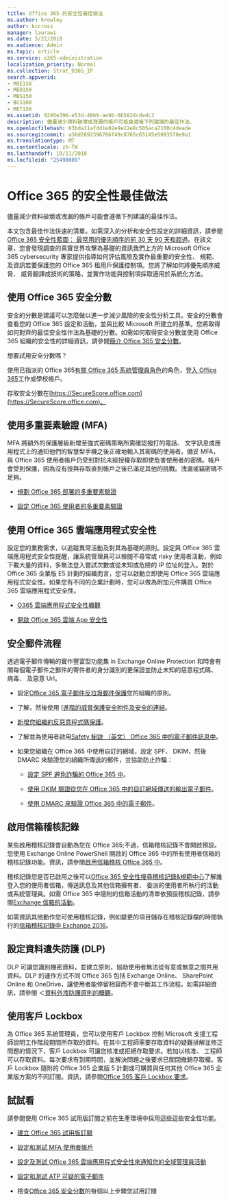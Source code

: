 ```yaml
---
title: Office 365 的安全性最佳做法
ms.author: krowley
author: kccross
manager: laurawi
ms.date: 5/22/2018
ms.audience: Admin
ms.topic: article
ms.service: o365-administration
localization_priority: Normal
ms.collection: Strat_O365_IP
search.appverid:
- MOE150
- MED150
- MBS150
- BCS160
- MET150
ms.assetid: 9295e396-e53d-49b9-ae9b-0b5828cdedc3
description: 儘量減少資料破壞或洩漏的帳戶可能會遵循下列建議的最佳作法。
ms.openlocfilehash: 63bda11afdd1e02e9e12e8c505aca7100c4deade
ms.sourcegitcommit: a36d2692396786f49c8765c65145e5093578e9a1
ms.translationtype: MT
ms.contentlocale: zh-TW
ms.lasthandoff: 10/11/2018
ms.locfileid: "25498089"
---
```

# <a name="security-best-practices-for-office-365"></a>Office 365 的安全性最佳做法

儘量減少資料破壞或洩漏的帳戶可能會遵循下列建議的最佳作法。
  
本文包含最佳作法快速的清單。如需深入的分析和安全性設定的詳細資訊，請參閱[Office 365 安全性藍圖： 最常用的優先順序的前 30 天 90 天和超過](security-roadmap.md)。在該文章，您會發現調查的真實世界攻擊為基礎的資訊我們上方的 Microsoft Office 365 cybersecurity 專家提供指導如何評估風險及實作最重要的安全性、 規範、 及資訊若要保護您的 Office 365 租用戶保護控制項。您將了解如何將優先順序威脅、 威脅翻譯成技術的策略，並實作功能與控制項採取適用於系統化方法。
  
## <a name="use-office-365-secure-score"></a>使用 Office 365 安全分數

安全的分數是建議可以怎麼做以進一步減少風險的安全性分析工具。安全的分數會查看您的 Office 365 設定和活動，並與比較 Microsoft 所建立的基準。您將取得如何對齊的最佳安全性作法為基礎的分數。如需如何取得安全分數並使用 Office 365 組織的安全性的詳細資訊，請參閱[簡介 Office 365 安全分數](office-365-secure-score.md)。
  
想要試用安全分數嗎？
  
使用已指派的 Office 365[有關 Office 365 系統管理員角色](https://support.office.com/article/da585eea-f576-4f55-a1e0-87090b6aaa9d)的角色，[登入 Office 365](https://www.office.com/signin)工作或學校帳戶。
  
存取安全分數在[https://SecureScore.office.com](https://SecureScore.office.com)。
  
## <a name="use-multi-factor-authentication-mfa"></a>使用多重要素驗證 (MFA)

MFA 將額外的保護層級新增至強式密碼策略所需確認撥打的電話、 文字訊息或應用程式上的通知他們的智慧型手機之後正確地輸入其密碼的使用者。備妥 MFA，與 Office 365 使用者帳戶仍受到對抗未經授權存取即使危害使用者的密碼。帳戶會受到保護，因為沒有授與存取直到帳戶之後已滿足其他的挑戰。洩漏或竊密碼不足夠。
  
- [規劃 Office 365 部署的多重要素驗證](https://support.office.com/article/043807b2-21db-4d5c-b430-c8a6dee0e6ba)
    
- [設定 Office 365 使用者的多重要素驗證](https://support.office.com/article/8f0454b2-f51a-4d9c-bcde-2c48e41621c6)
    
## <a name="use-office-365-cloud-app-security"></a>使用 Office 365 雲端應用程式安全性

設定您的業務需求，以追蹤異常活動及對其為基礎的原則。設定與 Office 365 雲端應用程式安全性提醒，讓系統管理員可以檢閱不尋常或 risky 使用者活動，例如下載大量的資料，多無法登入嘗試次數或從未知或危險的 IP 位址的登入。對於 Office 365 企業版 E5 計劃的組織而言，您可以啟動立即使用 Office 365 雲端應用程式安全性。如果您有不同的企業計劃時，您可以做為附加元件購買 Office 365 雲端應用程式安全性。
  
- [O365 雲端應用程式安全性概觀](office-365-cas-overview.md)
    
- [開啟 Office 365 雲端 App 安全性](turn-on-office-365-cas.md)
    
## <a name="secure-mail-flow"></a>安全郵件流程

透過電子郵件傳輸的實作豐富型功能集 in Exchange Online Protection 和時會有關每個電子郵件之郵件的寄件者的身分識別的更保證並防止未知的惡意程式碼、 病毒、 及惡意 Url。
  
- 設定[Office 365 電子郵件反垃圾郵件保護](anti-spam-protection.md)您的組織的原則。 
    
- 了解，然後使用 [[進階的威脅保護安全附件及安全的連結](https://technet.microsoft.com/library/mt148491.aspx)。
    
- [新增您組織的反惡意程式碼保護](https://technet.microsoft.com/en-us/library/jj200669%28v=exchg.150%29.aspx)。
    
- 了解並為使用者啟用[Safety 秘訣 （英文） Office 365 中的電子郵件訊息中](safety-tips-in-office-365.md)。 
    
- 如果您組織在 Office 365 中使用自訂的網域，設定 SPF、 DKIM，然後 DMARC 來驗證您的組織所傳送的郵件，並協助防止詐騙：
    
  - [設定 SPF 避免詐騙的 Office 365 中](https://docs.microsoft.com/office365/SecurityCompliance/set-up-spf-in-office-365-to-help-prevent-spoofing)。
    
  - [使用 DKIM 驗證從您在 Office 365 中的自訂網域傳送的輸出電子郵件](https://docs.microsoft.com/office365/SecurityCompliance/set-up-spf-in-office-365-to-help-prevent-spoofing)。
    
  - [使用 DMARC 來驗證 Office 365 中的電子郵件](https://technet.microsoft.com/library/mt734386%28v=exchg.150%29.aspx)。
    
## <a name="enable-mailbox-audit-logging"></a>啟用信箱稽核記錄

某些啟用稽核記錄會自動為您在 Office 365;不過，信箱稽核記錄不會開啟預設。您使用 Exchange Online PowerShell 開啟的 Office 365 中的所有使用者信箱的稽核記錄功能。資訊，請參閱[啟用信箱稽核 Office 365 中](https://go.microsoft.com/fwlink/p/?LinkID=626109)。
  
稽核記錄您是否已啟用之後可以[Office 365 安全性搜尋稽核記錄&amp;規範中心](search-the-audit-log-in-security-and-compliance.md)了解誰登入您的使用者信箱，傳送訊息及其他信箱擁有者、 委派的使用者所執行的活動或系統管理員。如需 Office 365 中隨附的信箱活動的清單依預設稽核記錄，請參閱[Exchange 信箱的活動](search-the-audit-log-in-security-and-compliance.md#exchange-mailbox-activities)。
  
如需資訊其他動作您可使用稽核記錄，例如變更的項目儲存在稽核記錄檔的時間執行的[信箱稽核記錄中 Exchange 2016](https://technet.microsoft.com/en-us/library/ff459237%28v=exchg.160%29.aspx)。
  
## <a name="configure-data-loss-prevention-dlp"></a>設定資料遺失防護 (DLP)

DLP 可讓您識別機密資料，並建立原則，協助使用者無法從有意或無意之間共用資料。DLP 的運作方式不同 Office 365 包括 Exchange Online、 SharePoint Online 和 OneDrive，讓使用者能停留相容而不會中斷其工作流程。如需詳細資訊，請參閱 ＜[資料外洩防護原則的概觀](data-loss-prevention-policies.md)。
  
## <a name="use-customer-lockbox"></a>使用客戶 Lockbox

為 Office 365 系統管理員，您可以使用客戶 Lockbox 控制 Microsoft 支援工程師說明工作階段期間所存取的資料。在其中工程師需要存取資料的疑難排解並修正問題的情況下，客戶 Lockbox 可讓您核准或拒絕存取要求。若加以核准、 工程師可以存取資料。每次要求有到期時間，並解決問題之後要求已關閉撤銷存取權。客戶 Lockbox 隨附的 Office 365 企業版 5 計劃或可購買與任何其他 Office 365 企業版方案的不同訂閱。資訊，請參閱[Office 365 客戶 Lockbox 要求](https://support.office.com/article/36f9cdd1-e64c-421b-a7e4-4a54d16440a2)。
  
## <a name="try-it-yourself"></a>試試看
<a name="SecureScore"> </a>

請參閱使用 Office 365 試用版訂閱之前在生產環境中採用這些這些安全性功能。
  
- [建立 Office 365 試用版訂閱](https://technet.microsoft.com/library/mt736406.aspx)
    
- [設定和測試 MFA 使用者帳戶](https://technet.microsoft.com/library/mt492459.aspx)
    
- [設定及測試 Office 365 雲端應用程式安全性來通知您的全域管理員活動](https://technet.microsoft.com/library/mt757250.aspx)
    
- [設定和測試 ATP 可疑的電子郵件](https://technet.microsoft.com/library/mt490479.aspx)
    
- 檢查[Office 365 安全分數](https://securescore.office.com/)的每個以上步驟您試用訂閱 
    

